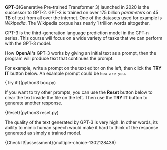 ##

**GPT-3**(Generative Pre-trained Transformer 3) launched in 2020 is the successor to GPT-2. GPT-3 is trained on over $175$ billion *parameters* on 45 TB of text from all over the internet. One of the datasets used for example is *Wikipedia*. The Wikipedia corpus has nearly 1 trillion words altogether.



GPT-3 is the third-generation language prediction model in the GPT-n series. This course will focus on a wide variety of tasks that we can perform with the GPT-3 model.

How **OpenAI's** GPT-3 works by giving an initial text as a prompt, then the program will produce text that continues the prompt.

For example, write a prompt on the text editor on the left, then click the **TRY IT** button below. An example prompt could be `how are you`.

{Try it!}(python3 box.py)

If you want to try other prompts, you can use the **Reset** button below to clear the text inside the file on the left. Then use the **TRY IT** button to generate another response. 

{Reset}(python3 reset.py)

The quality of the text generated by GPT-3 is very high. In other words, its ability to mimic human speech would make it hard to think of the response generated as simply a trained model. 

{Check It!|assessment}(multiple-choice-1302128436)
